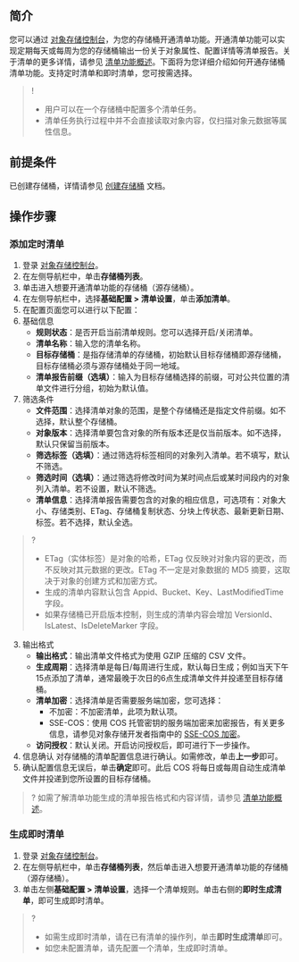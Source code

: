 ## 简介

您可以通过 [对象存储控制台](https://console.cloud.tencent.com/cos5)，为您的存储桶开通清单功能。开通清单功能可以实现定期每天或每周为您的存储桶输出一份关于对象属性、配置详情等清单报告。关于清单的更多详情，请参见 [清单功能概述](https://intl.cloud.tencent.com/document/product/436/30622)。下面将为您详细介绍如何开通存储桶清单功能。支持定时清单和即时清单，您可按需选择。

>!
> - 用户可以在一个存储桶中配置多个清单任务。
> - 清单任务执行过程中并不会直接读取对象内容，仅扫描对象元数据等属性信息。
> 

## 前提条件

已创建存储桶，详情请参见 [创建存储桶](https://intl.cloud.tencent.com/document/product/436/13309) 文档。

## 操作步骤

### 添加定时清单

1. 登录 [对象存储控制台](https://console.cloud.tencent.com/cos5)。
2. 在左侧导航栏中，单击**存储桶列表**。
3. 单击进入想要开通清单功能的存储桶（源存储桶）。
4. 在左侧导航栏中，选择**基础配置 > 清单设置**，单击**添加清单**。
5. 在配置页面您可以进行以下配置：
 1. 基础信息
    - **规则状态**：是否开启当前清单规则。您可以选择开启/关闭清单。
    - **清单名称**：输入您的清单名称。
    - **目标存储桶**：是指存储清单的存储桶，初始默认目标存储桶即源存储桶，目标存储桶必须与源存储桶处于同一地域。
    - **清单报告前缀（选填）**：输入为目标存储桶选择的前缀，可对公共位置的清单文件进行分组，初始为默认值。
 2. 筛选条件
    - **文件范围**：选择清单对象的范围，是整个存储桶还是指定文件前缀。如不选择，默认整个存储桶。
	- **对象版本**：选择清单要包含对象的所有版本还是仅当前版本。如不选择，默认只保留当前版本。
	- **筛选标签（选填）**：通过筛选将标签相同的对象列入清单。若不填写，默认不筛选。
	- **筛选时间（选填）**：通过筛选将修改时间为某时间点后或某时间段内的对象列入清单。若不设置，默认不筛选。
	- **清单信息**：选择清单报告需要包含的对象的相应信息，可选项有：对象大小、存储类别、ETag、存储桶复制状态、分块上传状态、最新更新日期、标签。若不选择，默认全选。
>?
>- ETag（实体标签）是对象的哈希，ETag 仅反映对对象内容的更改，而不反映对其元数据的更改。ETag 不一定是对象数据的 MD5 摘要，这取决于对象的创建方式和加密方式。
>- 生成的清单内容默认包含 Appid、Bucket、Key、LastModifiedTime 字段。
>- 如果存储桶已开启版本控制，则生成的清单内容会增加 VersionId、IsLatest、IsDeleteMarker 字段。
>
 3. 输出格式
	- **输出格式**：输出清单文件格式为使用 GZIP 压缩的 CSV 文件。
	- **生成周期**：选择清单是每日/每周进行生成，默认每日生成；例如当天下午15点添加了清单，通常最晚于次日的6点生成清单文件并投递至目标存储桶。
	- **清单加密**：选择清单是否需要服务端加密，您可选择：
		 - 不加密：不加密清单，此项为默认项。
		 - SSE-COS：使用 COS 托管密钥的服务端加密来加密报告，有关更多信息，请参见对象存储开发者指南中的 [SSE-COS 加密](https://intl.cloud.tencent.com/document/product/436/18145)。
	- **访问授权**：默认关闭。开启访问授权后，即可进行下一步操作。
 4. 信息确认
对存储桶的清单配置信息进行确认。如需修改，单击**上一步**即可。
6. 确认配置信息无误后，单击**确定**即可。此后 COS 将每日或每周自动生成清单文件并投递到您所设置的目标存储桶。
>? 如需了解清单功能生成的清单报告格式和内容详情，请参见 [清单功能概述](https://intl.cloud.tencent.com/document/product/436/30622)。
>

### 生成即时清单

1. 登录 [对象存储控制台](https://console.cloud.tencent.com/cos5)。
2. 在左侧导航栏中，单击**存储桶列表**，然后单击进入想要开通清单功能的存储桶（源存储桶）。
3. 单击左侧**基础配置 > 清单设置**，选择一个清单规则。单击右侧的**即时生成清单**，即可生成即时清单。
>? 
>- 如需生成即时清单，请在已有清单的操作列，单击**即时生成清单**即可。
>- 如您未配置清单，请先配置一个清单，生成即时清单。
>


